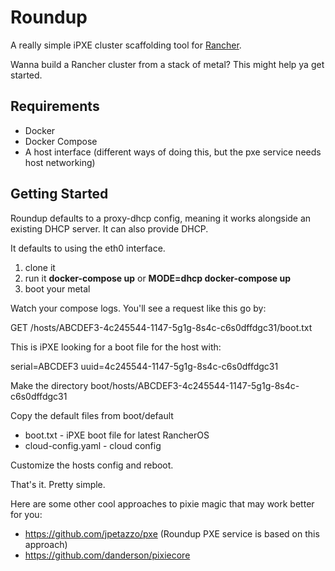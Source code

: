 # Roundup

A really simple iPXE cluster scaffolding tool for [Rancher](https://github.com/rancher/rancher).

Wanna build a Rancher cluster from a stack of metal? This might help ya get started.

## Requirements

- Docker
- Docker Compose
- A host interface (different ways of doing this, but the pxe service needs host networking)

## Getting Started

Roundup defaults to a proxy-dhcp config, meaning it works alongside an existing DHCP server. It can also provide DHCP.

It defaults to using the eth0 interface.

1. clone it
2. run it __docker-compose up__ or __MODE=**dhcp** docker-compose up__
3. boot your metal

Watch your compose logs. You'll see a request like this go by:

GET /hosts/ABCDEF3-4c245544-1147-5g1g-8s4c-c6s0dffdgc31/boot.txt

This is iPXE looking for a boot file for the host with:

serial=ABCDEF3
uuid=4c245544-1147-5g1g-8s4c-c6s0dffdgc31

Make the directory boot/hosts/ABCDEF3-4c245544-1147-5g1g-8s4c-c6s0dffdgc31

Copy the default files from boot/default

- boot.txt - iPXE boot file for latest RancherOS
- cloud-config.yaml - cloud config

Customize the hosts config and reboot.

That's it. Pretty simple.

Here are some other cool approaches to pixie magic that may work better for you:

- https://github.com/jpetazzo/pxe (Roundup PXE service is based on this approach)
- https://github.com/danderson/pixiecore
